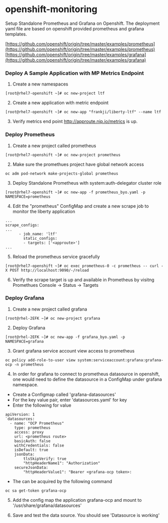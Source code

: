 # openshift-monitoring
Setup Standalone Prometheus and Grafana on Openshift. The deployment yaml file are based on openshift provided prometheus and grafana templates. 

[https://github.com/openshift/origin/tree/master/examples/prometheus](https://github.com/openshift/origin/tree/master/examples/prometheus)
[https://github.com/openshift/origin/tree/master/examples/grafana](https://github.com/openshift/origin/tree/master/examples/grafana)

### Deploy A Sample Application with MP Metrics Endpoint
1. Create a new namespaces 
```
[root@rhel7-openshift ~]# oc new-project ltf
```

2. Create a new application with metric endpoint
```
[root@rhel7-openshift ~]# oc new-app "frankji/liberty-ltf" --name ltf
```

3. Verify metrics end point http://approute.nip.io/metrics is up.


### Deploy Prometheus

1. Create a new project called prometheus
```
[root@rhel7-openshift ~]# oc new-project prometheus
```

2. Make sure the promethues project have global network access
```
oc adm pod-network make-projects-global prometheus
```

3. Deploy Standalone Prometheus with system:auth-delegator cluster role
```
[root@rhel7-openshift ~]# oc new-app -f prometheus_byo.yaml -p NAMESPACE=prometheus
```

4. Edit the "prometheus" ConfigMap and create a new scrape job to monitor the liberty application
```
...
scrape_configs:
...
      - job_name: 'ltf'
        static_configs:
        - targets: ['<approute>']
...
```

5. Reload the prometheus service gracefully
```
[root@rhel7-openshift ~]# oc exec prometheus-0 -c prometheus -- curl -X POST http://localhost:9090/-/reload
```
6. Verify the scrape target is up and available in Prometheus by visitng Promethues Console -> Status -> Targets 

### Deploy Grafana

1. Create a new project called grafana
```
[root@rhel-2EFK ~]# oc new-project grafana
```

2. Deploy Grafana
```
[root@rhel-2EFK ~]# oc new-app -f grafana_byo.yaml -p NAMESPACE=grafana
```

3. Grant grafana service account view access to prometheus
```
oc policy add-role-to-user view system:serviceaccount:grafana:grafana-ocp -n prometheus
```

4. In order for grafana to connect to prometheus datasource in openshift, one would need to define the datasource in a ConfigMap under grafana namespace.
  - Create a Configmap called 'grafana-datasources'
  - For the key value pair, enter 'datasources.yaml' for key
  - Enter the following for value
```
apiVersion: 1
`datasources:
  - name: "OCP Prometheus"
    type: prometheus
    access: proxy
    url: <prometheus route>
    basicAuth: false
    withCredentials: false
    isDefault: true
    jsonData:
        tlsSkipVerify: true
        "httpHeaderName1": "Authorization"
    secureJsonData:
        "httpHeaderValue1": "Bearer <grafana-ocp token>:
```
   - The <grafana-ocp token> can be acquired by the following command
  ```
  oc sa get-token grafana-ocp
  ```
  
5. Add the config map the application grafana-ocp and mount to '/usr/share/grafana/datasources'

6. Save and test the data source. You should see 'Datasource is working'
  
